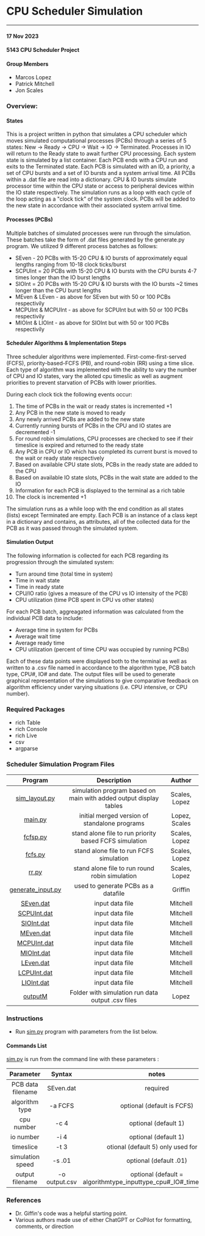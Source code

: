 # CPU Scheduler Simulation
---

#### 17 Nov 2023
#### 5143 CPU Scheduler Project 

#### Group Members
 
- Marcos Lopez
- Patrick Mitchell
- Jon Scales

### Overview:
#### States
This is a project written in python that simulates a CPU scheduler which moves simulated computational processes (PCBs) through a series of 5 states: New -> Ready -> CPU -> Wait -> IO -> Terminated.  Processes in IO will return to the Ready state to await further CPU processing. Each system state is simulated by a list container. Each PCB ends with a CPU run and exits to the Terminated state.  Each PCB is simulated with an ID, a priority, a set of CPU bursts and a set of IO bursts and a system arrival time. All PCBs within a .dat file are read into a dictionary. CPU & IO bursts simulate processor time within the CPU state or access to peripheral devices within the IO state respectively. The simulation runs as a loop with each cycle of the loop acting as a "clock tick" of the system clock. PCBs will be added to the new state in accordance with their associated system arrival time.  

#### Processes (PCBs)
Multiple batches of simulated processes were run through the simulation.  These batches take the form of .dat files generated by the generate.py program.  We utilized 9 different process batches as follows: 

 - SEven - 20 PCBs with 15-20 CPU & IO bursts of approximately equal lengths ranging from 10-18 clock ticks/burst
 - SCPUInt = 20 PCBs with 15-20 CPU & IO bursts with the CPU bursts 4-7 times longer than the IO burst lengths 
 - SIOInt = 20 PCBs with 15-20 CPU & IO bursts with the IO bursts ~2 times longer than the CPU burst lengths 
 - MEven & LEven - as above for SEven but with 50 or 100 PCBs respectivily
 - MCPUInt & MCPUInt - as above for SCPUInt but with 50 or 100 PCBs respectivily
 - MIOInt & LIOInt - as above for SIOInt but with 50 or 100 PCBs respectivily

#### Scheduler Algorithms & Implementation Steps
Three scheduler algorithms were implemented.  First-come-first-served (FCFS), priority-based-FCFS (PB), and round-robin (RR) using a time slice. Each type of algorithm was implemented with the ability to vary the number of CPU and IO states, vary the alloted cpu timeslic as well as augment priorities to prevent starvation of PCBs with lower priorities. 

During each clock tick the following events occur:
1. The time of PCBs in the wait or ready states is incremented +1
2. Any PCB in the new state is moved to ready
3. Any newly arrived PCBs are added to the new state
4. Currently running bursts of PCBs in the CPU and IO states are decremented -1
5. For round robin simulations, CPU processes are checked to see if their timeslice is expired and returned to the ready state
6. Any PCB in CPU or IO which has completed its current burst is moved to the wait or ready state respectively
7. Based on available CPU state slots, PCBs in the ready state are added to the CPU 
8. Based on available IO state slots, PCBs in the wait state are added to the IO 
9. Information for each PCB is displayed to the terminal as a rich table
10. The clock is incremented +1

The simulation runs as a while loop with the end condition as all states (lists) except Terminated are empty. Each PCB is an instance of a class kept in a dictionary and contains, as attributes, all of the collected data for the PCB as it was passed through the simulated system. 

#### Simulation Output
The following information is collected for each PCB regarding its progression through the simulated system:

  - Turn around time (total time in system)
  - Time in wait state
  - Time in ready state
  - CPU/IO ratio (gives a measure of the CPU vs IO intensity of the PCB)
  - CPU utilization (time PCB spent in CPU vs other states)

For each PCB batch, aggreagated information was calculated from the individual PCB data to include:

  - Average time in system for PCBs
  - Average wait time
  - Average ready time
  - CPU utilization (percent of time CPU was occupied by running PCBs)

Each of these data points were displayed both to the terminal as well as written to a .csv file named in accordance to the algorithm type, PCB batch type, CPU#, IO# and date.  The output files will be used to generate graphical representation of the simulations to give comparative feedback on algorithm efficiency under varying situations (i.e. CPU intensive, or CPU number).

### Required Packages
- rich Table
- rich Console
- rich Live
- csv
- argparse

### Scheduler Simulation Program Files ###
|                  Program                   |            Description             |        Author         |
| :----------------------------------------: | :--------------------------------: | :-------------------: |
|[sim_layout.py](https://github.com/jonscales/5143-opsys-102/blob/main/Assignments/P03/sim_layout.py) |simulation program based on main with added output display tables|  Scales, Lopez  |
|[main.py]() | initial merged version of standalone programs | Lopez, Scales|
|[fcfsp.py](https://github.com/jonscales/5143-opsys-102/blob/main/Assignments/P03/fcfsp.py)|stand alone file to run priority based FCFS simulation | Scales, Lopez|
|[fcfs.py](https://github.com/jonscales/5143-opsys-102/blob/main/Assignments/P03/fcfs.py)| stand alone file to run FCFS simulation | Scales, Lopez |
| [rr.py](https://github.com/jonscales/5143-opsys-102/blob/main/Assignments/P03/rr.py)    |     stand alone file to run round robin simulation     | Scales, Lopez |
| [generate_input.py](https://github.com/jonscales/5143-opsys-102/blob/main/Assignments/P03/generate_input.py)   | used to generate PCBs as a datafile |    Griffin  |
|[SEven.dat](https://github.com/jonscales/5143-opsys-102/blob/main/Assignments/P03/SEven.dat)|  input data file |  Mitchell|
|[SCPUInt.dat](https://github.com/jonscales/5143-opsys-102/blob/main/Assignments/P03/SCPUInt.dat)| input data file  |  Mitchell|
|[SIOInt.dat](https://github.com/jonscales/5143-opsys-102/blob/main/Assignments/P03/SIOInt.dat)| input data file  |  Mitchell|
|[MEven.dat](https://github.com/jonscales/5143-opsys-102/blob/main/Assignments/P03/MEven.dat)| input data file  |  Mitchell|
|[MCPUInt.dat](https://github.com/jonscales/5143-opsys-102/blob/main/Assignments/P03/MCPUInt.dat)|  input data file |  Mitchell|
|[MIOInt.dat](https://github.com/jonscales/5143-opsys-102/blob/main/Assignments/P03/MIOInt.dat)|input data file   |  Mitchell|
|[LEven.dat](https://github.com/jonscales/5143-opsys-102/blob/main/Assignments/P03/LEven.dat)|  input data file |  Mitchell|
|[LCPUInt.dat](https://github.com/jonscales/5143-opsys-102/blob/main/Assignments/P03/LCPUInt.dat)|  input data file |  Mitchell|
|[LIOInt.dat](https://github.com/jonscales/5143-opsys-102/blob/main/Assignments/P03/LIOInt.dat)| input data file  |  Mitchell|
|[outputM](https://github.com/jonscales/5143-opsys-102/tree/main/Assignments/P03/outputM)|Folder with simulation run data output .csv files|Lopez |

### Instructions

- Run [sim.py](https://github.com/jonscales/5143-opsys-102/blob/main/Assignments/P03/sim.py) program with parameters from the list below. 
                                     
#### Commands List 
[sim.py](https://github.com/jonscales/5143-opsys-102/blob/main/Assignments/P03/sim.py) is run from the command line with these parameters : 

| Parameter |       Syntax       |       notes       |
| :-----: | :----------------------: | :---------------: |
|   PCB data filename   |   SEven.dat     |  required |
|  algorithm type  |    -a FCFS   |optional (default is FCFS)|
|   cpu number   |    -c 4     |optional (default 1)|
|   io number   |     -i 4     |optional (default 1)|
|  timeslice  |      -t 3      |   otional (default 5) only used for RR                |
|   simulation speed    |    -s .01   |         optional (default .01)          |
|   output filename    |       -o output.csv    |     optional (default = algorithmtype_inputtype_cpu#_IO#_timestamp.csv)              |


### References
- Dr. Giffin's code was a helpful starting point.
- Various authors made use of either ChatGPT or CoPilot for formatting, comments, or direction

